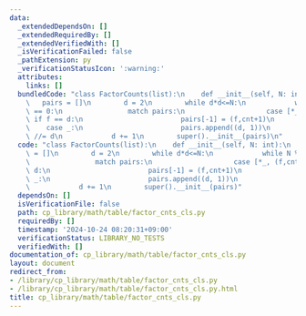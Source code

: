 ```yaml
---
data:
  _extendedDependsOn: []
  _extendedRequiredBy: []
  _extendedVerifiedWith: []
  _isVerificationFailed: false
  _pathExtension: py
  _verificationStatusIcon: ':warning:'
  attributes:
    links: []
  bundledCode: "class FactorCounts(list):\n    def __init__(self, N: int):\n     \
    \   pairs = []\n        d = 2\n        while d*d<=N:\n            while N % d\
    \ == 0:\n                match pairs:\n                    case [*_, (f,cnt)]\
    \ if f == d:\n                        pairs[-1] = (f,cnt+1)\n                \
    \    case _:\n                        pairs.append((d, 1))\n                N\
    \ //= d\n            d += 1\n        super().__init__(pairs)\n"
  code: "class FactorCounts(list):\n    def __init__(self, N: int):\n        pairs\
    \ = []\n        d = 2\n        while d*d<=N:\n            while N % d == 0:\n\
    \                match pairs:\n                    case [*_, (f,cnt)] if f ==\
    \ d:\n                        pairs[-1] = (f,cnt+1)\n                    case\
    \ _:\n                        pairs.append((d, 1))\n                N //= d\n\
    \            d += 1\n        super().__init__(pairs)"
  dependsOn: []
  isVerificationFile: false
  path: cp_library/math/table/factor_cnts_cls.py
  requiredBy: []
  timestamp: '2024-10-24 08:20:31+09:00'
  verificationStatus: LIBRARY_NO_TESTS
  verifiedWith: []
documentation_of: cp_library/math/table/factor_cnts_cls.py
layout: document
redirect_from:
- /library/cp_library/math/table/factor_cnts_cls.py
- /library/cp_library/math/table/factor_cnts_cls.py.html
title: cp_library/math/table/factor_cnts_cls.py
---
```

